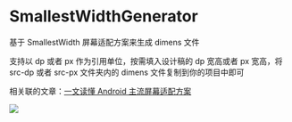 # SmallestWidthGenerator

基于 SmallestWidth 屏幕适配方案来生成 dimens 文件

支持以 dp 或者 px 作为引用单位，按需填入设计稿的 dp 宽高或者 px 宽高，将 src-dp 或者 src-px 文件夹内的 dimens 文件复制到你的项目中即可

相关联的文章：[一文读懂 Android 主流屏幕适配方案](https://juejin.cn/post/6999445137491230728)

![](https://github.com/leavesCZY/SmallestWidthGenerator/assets/30774063/0b30d2c2-2295-4ae8-b49f-4ddc68914ecc)